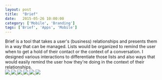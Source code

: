 ```yaml
---
layout: post
title:  "Brief"
date:   2015-05-26 10:00:00
category: ['Mobile', 'Branding']
tags: ['Brief', 'Apps', 'Mobile']
---
```

<div class="text-block">
Brief is a tool that takes a user's (business) relationships and presents them in a way that can be managed. Lists would be organized to remind the user when to get a hold of their contact or the context of a conversation. I designed various interactions to differentiate those lists and also ways that would easily remind the user how they're doing in the context of their relationships. 
</div>

<div class="images">
	<a href="{{ base.url }}/images/Brief/Brief-00.png" data-lightbox="Brief App" title="Exploration of hero area experience"> 
		<img src="{{ base.url }}/images/Brief/Brief-00.png" />
	</a>
	<a href="{{ base.url }}/images/Brief/Brief-01.png" title="" data-lightbox="Brief App" title="Idle list">
		<img src="{{ base.url }}/images/Brief/Brief-01.png" />
	</a>
	<a href="{{ base.url }}/images/Brief/Brief-02.png" title="" data-lightbox="Brief App" title="Swipe right interaction to add to plan list">
		<img src="{{ base.url }}/images/Brief/Brief-02.png" />
	</a>
	<a href="{{ base.url }}/images/Brief/Brief-03.png" title="" data-lightbox="Brief App" title="Swipe left to delete item">
		<img src="{{ base.url }}/images/Brief/Brief-03.png" />
	</a>
	<a href="{{ base.url }}/images/Brief/Brief-05.png" title="" data-lightbox="Brief App" title="Section color exploration">
		<img src="{{ base.url }}/images/Brief/Brief-05.png" />
	</a>
	<a href="{{ base.url }}/images/Brief/Brief-06.png" title="" data-lightbox="Brief App" title="Section color exploration">
		<img src="{{ base.url }}/images/Brief/Brief-06.png" />
	</a>
</div>



[jekyll-gh]: https://github.com/jekyll/jekyll
[jekyll]:    http://jekyllrb.com
